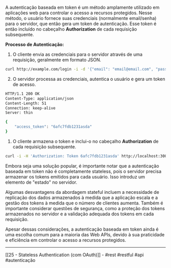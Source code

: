 A autenticação baseada em token é um método amplamente utilizado em aplicações web para controlar o acesso a recursos protegidos. Nesse método, o usuário fornece suas credenciais (normalmente email/senha) para o servidor, que então gera um token de autenticação. Esse token é então incluído no cabeçalho **Authorization** de cada requisição subsequente.

**Processo de Autenticação:**
1. O cliente envia as credenciais para o servidor através de uma requisição, geralmente em formato JSON.

```bash
curl http://example.com/login -i -d '{"email": "email@email.com", "password": "password123"}'
```

2. O servidor processa as credenciais, autentica o usuário e gera um token de acesso.

```bash
HTTP/1.1 200 OK
Content-Type: application/json
Content-Length: 51
Connection: keep-alive
Server: thin

{
    "access_token": "6afc7fdb1231asda"
}
```

1. O cliente armazena o token e inclui-o no cabeçalho **Authorization** de cada requisição subsequente.

```bash
curl -i -H 'Authorization: Token 6afc7fdb1231asda' http://localhost:3000
```

Embora seja uma solução popular, é importante notar que a autenticação baseada em token não é completamente stateless, pois o servidor precisa armazenar os tokens emitidos para cada usuário. Isso introduz um elemento de "estado" no servidor.

Algumas desvantagens da abordagem stateful incluem a necessidade de replicação dos dados armazenados à medida que a aplicação escala e a gestão dos tokens à medida que o número de clientes aumenta. Também é importante considerar questões de segurança, como a proteção dos tokens armazenados no servidor e a validação adequada dos tokens em cada requisição.

Apesar dessas considerações, a autenticação baseada em token ainda é uma escolha comum para a maioria das Web APIs, devido à sua praticidade e eficiência em controlar o acesso a recursos protegidos.

---
[[25 - Stateless Authentication (com OAuth)]] - #rest #restful #api #autenticação